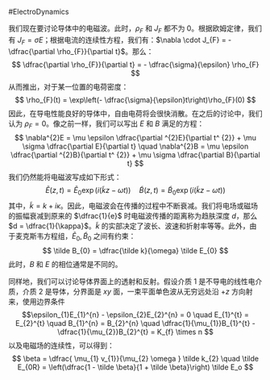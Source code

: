#ElectroDynamics 

我们现在要讨论导体中的电磁波。此时，$\rho_{F}$ 和 $J_{F}$ 都不为 0。根据欧姆定律，我们有 $J_{F} = \sigma E$；根据电流的连续性方程，我们有：$\nabla \cdot J_{F} = - \dfrac{\partial \rho_{F}}{\partial t}$。那么：
$$
\dfrac{\partial \rho_{F}}{\partial t} = - \dfrac{\sigma}{\epsilon} \rho_{F}
$$
从而推出，对于某一位置的电荷密度：
$$
\rho_{F}(t) = \exp\left(- \dfrac{\sigma}{\epsilon}t\right)\rho_{F}(0)
$$
因此，在导电性能良好的导体中，自由电荷将会很快消散。在之后的讨论中，我们认为 $\rho_{F} = 0$。像之前一样，我们可以写出 $E$ 和 $B$ 满足的方程：
$$
\nabla^{2}E  = \mu \epsilon \dfrac{\partial ^{2}E}{\partial t^ {2}} + \mu  \sigma \dfrac{\partial E}{\partial t} \quad \nabla^{2}B  = \mu \epsilon \dfrac{\partial ^{2}B}{\partial t^ {2}} + \mu  \sigma \dfrac{\partial B}{\partial t}
$$
我们仍然能将电磁波写成如下形式：
$$
\tilde E(z,t) = \tilde E_{0} \exp( i ( \tilde kz  - \omega t)) \quad \tilde B(z,t) = \tilde B_{0} \exp( i ( \tilde kz  - \omega t))
$$
其中，$\tilde k = k + i \kappa$。因此，电磁波会在传播的过程中不断衰减。我们将电场或磁场的振幅衰减到原来的 $\dfrac{1}{e}$ 时电磁波传播的距离称为趋肤深度 $d$，那么 $d = \dfrac{1}{\kappa}$。$\tilde k$ 的实部决定了波长、波速和折射率等等。此外，由于麦克斯韦方程组，$\tilde E_{0},\tilde B_{0}$ 之间有约束：
$$
\tilde B_{0} = \dfrac{\tilde k}{\omega} \tilde E_{0}
$$
此时，$B$ 和 $E$ 的相位通常是不同的。

同样地，我们可以讨论导体界面上的透射和反射。假设介质 1 是不导电的线性电介质，介质 2 是导体，分界面是 $xy$ 面，一束平面单色波从无穷远处沿 $+z$ 方向射来，使用边界条件 
$$\epsilon_{1}E_{1}^{n} - \epsilon_{2}E_{2}^{n} = 0 \quad  E_{1}^{t} = E_{2}^{t} \quad B_{1}^{n} = B_{2}^{n} \quad \dfrac{1}{\mu_{1}}B_{1}^{t} - \dfrac{1}{\mu_{2}}B_{2}^{t} = K_{f} \times n $$
以及电磁场的连续性，可以得到：
$$
\beta = \dfrac{ \mu_{1} v_{1}}{\mu_{2} \omega } \tilde  k_{2} \quad \tilde E_{0R} = \left(\dfrac{1 - \tilde \beta}{1 + \tilde \beta}\right) \tilde E_o
$$

